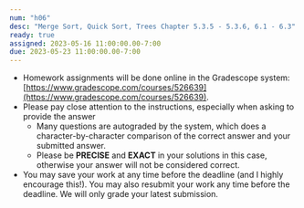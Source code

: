 ```yaml
---
num: "h06"
desc: "Merge Sort, Quick Sort, Trees Chapter 5.3.5 - 5.3.6, 6.1 - 6.3"
ready: true
assigned: 2023-05-16 11:00:00.00-7:00
due: 2023-05-23 11:00:00.00-7:00
---
```


* Homework assignments will be done online in the Gradescope system: [https://www.gradescope.com/courses/526639](https://www.gradescope.com/courses/526639).
* Please pay close attention to the instructions, especially when asking to provide the answer
	* Many questions are autograded by the system, which does a character-by-character comparison of the correct answer and your submitted answer.
	* Please be **PRECISE** and **EXACT** in your solutions in this case, otherwise your answer will not be considered correct.
* You may save your work at any time before the deadline (and I highly encourage this!). You may also resubmit your work any time before the deadline. We will only grade your latest submission.
